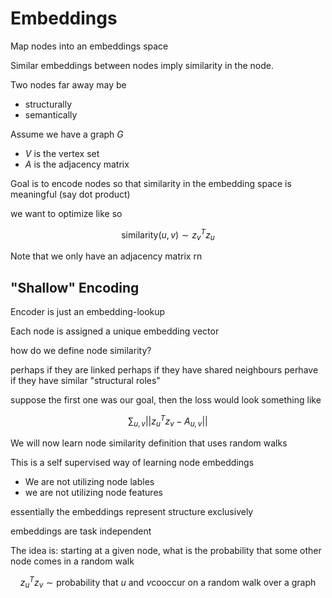 # Embeddings

Map nodes into an embeddings space 

Similar embeddings between nodes imply similarity in the node. 

Two nodes far away may be
- structurally 
- semantically


Assume we have a graph $G$

- $V$ is the vertex set 
- $A$ is the adjacency matrix 

Goal is to encode nodes so that similarity in the embedding space is meaningful (say dot product)

we want to optimize like so

$$
\text{similarity}(u, v) \sim z_v ^T z_u
$$

Note that we only have an adjacency matrix rn

## "Shallow" Encoding 

Encoder is just an embedding-lookup 

Each node is assigned a unique embedding vector

how do we define node similarity?

perhaps if they are linked 
perhaps if they have shared neighbours 
perhave if they have similar "structural roles"

suppose the first one was our goal, then the loss would look something like

$$
\sum _{u, v} || z_u ^T z_v - A  _{u, v}||
$$


We will now learn node similarity definition that uses random walks

This is a self supervised way of learning node embeddings
- We are not utilizing node lables
- we are not utilizing node features

essentially the embeddings represent structure exclusively

embeddings are task independent


The idea is: starting at a given node, what is the probability that some other node comes in a random walk

$$
z_u ^T z_v \sim \text{probability that }u \text{ and } v \text{cooccur on a random walk over a graph}
$$

